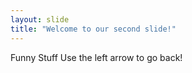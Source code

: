 ```yaml
---
layout: slide
title: "Welcome to our second slide!"
---
```

Funny Stuff
Use the left arrow to go back!
